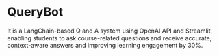 # QueryBot
It is a LangChain-based Q and A system using OpenAI API and Streamlit, enabling students to ask course-related questions and receive accurate, context-aware answers and improving learning engagement by 30%.
